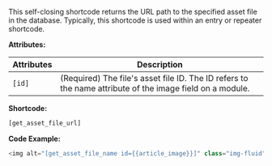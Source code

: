This self-closing shortcode returns the URL path to the specified asset file in the database. Typically, this shortcode is used within an entry or repeater shortcode.

**Attributes:**

**Attributes** | **Description** 
:--- | ---
```[id]``` | (Required) The file's asset file ID. The ID refers to the name attribute of the image field on a module.

**Shortcode:**

```js
[get_asset_file_url]
```

**Code Example:**

```js
<img alt="[get_asset_file_name id={{article_image}}]" class="img-fluid" src="[get_asset_file_url id={{blog_image}}]" />
```
<!-- {{{article_image}}} -->